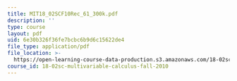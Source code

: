 ```yaml
---
title: MIT18_02SCF10Rec_61_300k.pdf
description: ''
type: course
layout: pdf
uid: 6e30b326f36fe7bcbc6b9d6c15622de4
file_type: application/pdf
file_location: >-
  https://open-learning-course-data-production.s3.amazonaws.com/18-02sc-multivariable-calculus-fall-2010/6e30b326f36fe7bcbc6b9d6c15622de4_MIT18_02SCF10Rec_61_300k.pdf
course_id: 18-02sc-multivariable-calculus-fall-2010
---
```

